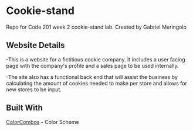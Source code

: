 # Cookie-stand
Repo for Code 201 week 2 cookie-stand lab.
Created by Gabriel Meringolo

## Website Details

-This is a website for a fictitious cookie company. It includes a user facing page
with the company's profile and a sales page to be used internally.

-The site also has a functional back end that will assist the business by
calculating the amount of cookies needed to make per store and allows for
new stores to be input.


## Built With
[ColorCombos](http://www.colorcombos.com/color-schemes/148/ColorCombo148.html) - Color Scheme
